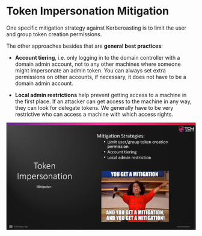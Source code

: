 # Token Impersonation Mitigation

One specific mitigation strategy against Kerberoasting is to limit the user and
group token creation permissions.

The other approaches besides that are **general best practices**:

* **Account tiering**, i.e. only logging in to the domain controller with a
  domain admin account, not to any other machines where someone might
  impersonate an admin token. You can always set extra permissions on other
  accounts, if necessary, it does not have to be a domain admin account.

* **Local admin restrictions** help prevent getting access to a machine in the
  first place. If an attacker can get access to the machine in any way, they
  can look for delegate tokens. We generally have to be very restrictive who can
  access a machine with which access rights.

<img src="./images/11_Token_Impersonation_Mitigation_1.png" alt="Token Impersonation Mitigation" width="800"/>



<!--
span style="color:green;font-weight:700;font-size:20px">
markdown color font styles
</span
-->
